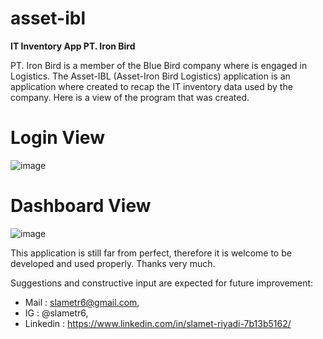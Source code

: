 # asset-ibl
**IT Inventory App PT. Iron Bird**

PT. Iron Bird is a member of the Blue Bird company where is engaged in Logistics. The Asset-IBL (Asset-Iron Bird Logistics) application is an application where created to recap the IT inventory data used by the company. Here is a view of the program that was created. 

# Login View
![image](https://user-images.githubusercontent.com/53107522/128481159-38b84960-6884-48eb-b876-e71824cb21de.png)

# Dashboard View
![image](https://user-images.githubusercontent.com/53107522/128450183-711bc02f-0c6d-4a81-8ff9-da02d75cd593.png)

This application is still far from perfect, therefore it is welcome to be developed and used properly. Thanks very much.

Suggestions and constructive input are expected for future improvement:
* Mail : slametr6@gmail.com, 
* IG : @slametr6, 
* Linkedin : https://www.linkedin.com/in/slamet-riyadi-7b13b5162/
